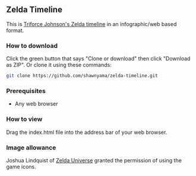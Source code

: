 ## Zelda Timeline
This is [Triforce Johnson's Zelda timeline](https://www.youtube.com/watch?v=HPnvAt9bvAs) in an infographic/web based format.

### How to download
Click the green button that says "Clone or download" then click "Download as ZIP". 
Or clone it using these commands:
```bash
git clone https://github.com/shawnyama/zelda-timeline.git
```

### Prerequisites
- Any web browser

### How to view
Drag the index.html file into the address bar of your web browser.

### Image allowance
Joshua Lindquist of [Zelda Universe](https://zeldauniverse.net/) granted the permission of using the game icons.


